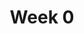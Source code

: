---
    title: Week 0
    weekNumber: 0
    days:
      - date: 2022-9-23
        events:
          "**LEC 1**{: .label .label-lecture } Introduction":
            "[CIT 1.2-1.3](https://inferentialthinking.com/chapters/01/2/why-data-science.html)"
                
---